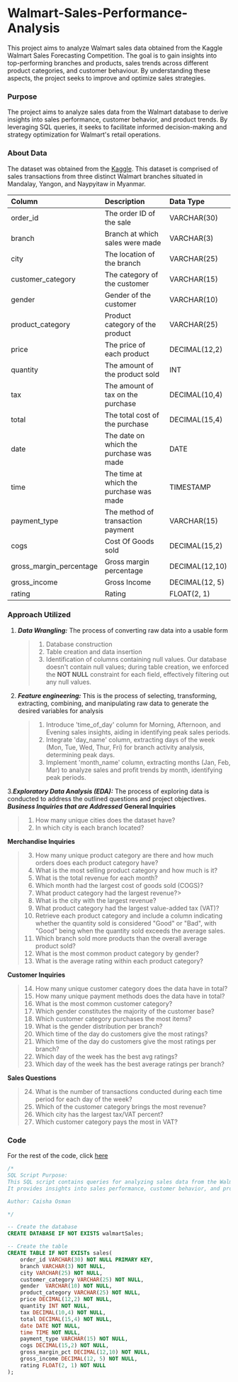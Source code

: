 # Walmart-Sales-Performance-Analysis
This project aims to analyze Walmart sales data obtained from the Kaggle Walmart Sales Forecasting Competition. The goal is to gain insights into top-performing branches and products, sales trends across different product categories, and customer behaviour. By understanding these aspects, the project seeks to improve and optimize sales strategies.

### Purpose
The project aims to analyze sales data from the Walmart database to derive insights into sales performance, customer behavior, and product trends. By leveraging SQL queries, it seeks to facilitate informed decision-making and strategy optimization for Walmart's retail operations.

### About Data
The dataset was obtained from the [Kaggle](https://www.kaggle.com/c/walmart-recruiting-store-sales-forecasting). This dataset is comprised of sales transactions from three distinct Walmart branches situated in Mandalay, Yangon, and Naypyitaw in Myanmar.

| Column                  | Description                             | Data Type      |
| :---------------------- | :-------------------------------------- | :------------- |
| order_id              | The order ID of the sale               | VARCHAR(30)    |
| branch                  | Branch at which sales were made         | VARCHAR(3)     |
| city                    | The location of the branch              | VARCHAR(25)    |
| customer_category       | The category of the customer            | VARCHAR(15)    |
| gender                  | Gender of the customer                  | VARCHAR(10)    |
| product_category        | Product category of the product         | VARCHAR(25)   |
| price              | The price of each product               | DECIMAL(12,2) |
| quantity                | The amount of the product sold          | INT            |
| tax                 | The amount of tax on the purchase       | DECIMAL(10,4)    |
| total                   | The total cost of the purchase          | DECIMAL(15,4) |
| date                    | The date on which the purchase was made | DATE           |
| time                    | The time at which the purchase was made | TIMESTAMP      |
| payment_type                 | The method of transaction payment | VARCHAR(15) |
| cogs                    | Cost Of Goods sold                      | DECIMAL(15,2) |
| gross_margin_percentage | Gross margin percentage                 | DECIMAL(12,10) |
| gross_income            | Gross Income                            | DECIMAL(12, 5) |
| rating                  | Rating                                  | FLOAT(2, 1)    |

### Approach Utilized

1. ***Data Wrangling:*** The process of converting raw data into a usable form
   > 1. Database construction
   > 2. Table creation and data insertion
   > 3. Identification of columns containing null values. Our database doesn't contain null values; during table creation, we enforced the ****NOT NULL**** constraint for each field, effectively filtering out any null values.

2. ***Feature engineering:*** This is the process of selecting, transforming, extracting, combining, and manipulating raw data to generate the desired variables for analysis 
   > 1. Introduce 'time_of_day' column for Morning, Afternoon, and Evening sales insights, aiding in identifying peak sales periods.
   > 2. Integrate 'day_name' column, extracting days of the week (Mon, Tue, Wed, Thur, Fri) for branch activity analysis, determining peak days.
   > 3. Implement 'month_name' column, extracting months (Jan, Feb, Mar) to analyze sales and profit trends by month, identifying peak periods.

3.***Exploratory Data Analysis (EDA):*** The process of exploring data is conducted to address the outlined questions and project objectives.
***Business Inquiries that are Addressed***
****General Inquiries****
> 1. How many unique cities does the dataset have?
> 2. In which city is each branch located?

****Merchandise Inquiries****

> 3. How many unique product category are there and how much orders does each product category have?
> 4. What is the most selling product category and how much is it?
> 5. What is the total revenue for each month?
> 6. Which month had the largest cost of goods sold (COGS)?
> 7. What product category had the largest revenue?>
> 8. What is the city with the largest revenue?
> 9. What product category had the largest value-added tax (VAT)?
> 10. Retrieve each product category and include a column indicating whether 
	the quantity sold is considered "Good" or "Bad", with "Good" being when the 
	quantity sold exceeds the average sales.
> 11. Which branch sold more products than the overall average product sold?
> 12. What is the most common product category by gender?
> 13. What is the average rating within each product category?

****Customer Inquiries****     

> 14. How many unique customer category does the data have in total?
> 15. How many unique payment methods does the data have in total?
> 16. What is the most common customer category?
> 17. Which gender constitutes the majority of the customer base?
> 18. Which customer category purchases the most items?
> 19. What is the gender distribution per branch?
> 20. Which time of the day do customers give the most ratings?
> 21. Which time of the day do customers give the most ratings per branch?
> 22. Which day of the week has the best avg ratings?
> 23. Which day of the week has the best average ratings per branch?

****Sales Questions****

> 24. What is the number of transactions conducted during each time
		 period for each day of the week?
> 25. Which of the customer category brings the most revenue?
> 26. Which city has the largest tax/VAT percent?
> 27. Which customer category pays the most in VAT?

### Code

For the rest of the code, click [here](https://github.com/caishaosmanper/Walmart-Sales-Performance-Analysis/blob/main/walmart_analysis.sql)

```sql
/*
SQL Script Purpose:
This SQL script contains queries for analyzing sales data from the Walmart database. 
It provides insights into sales performance, customer behavior, and product trends.

Author: Caisha Osman

*/

-- Create the database
CREATE DATABASE IF NOT EXISTS walmartSales;

-- Create the table 
CREATE TABLE IF NOT EXISTs sales(
	order_id VARCHAR(30) NOT NULL PRIMARY KEY,
    branch VARCHAR(3) NOT NULL,
    city VARCHAR(25) NOT NULL,
    customer_category VARCHAR(25) NOT NULL,
    gender	VARCHAR(10) NOT NULL,
    product_category VARCHAR(25) NOT NULL,
    price DECIMAL(12,2) NOT NULL,
    quantity INT NOT NULL,
    tax DECIMAL(10,4) NOT NULL,
    total DECIMAL(15,4) NOT NULL,
    date DATE NOT NULL,
	time TIME NOT NULL,
    payment_type VARCHAR(15) NOT NULL,
    cogs DECIMAL(15,2) NOT NULL,
    gross_margin_pct DECIMAL(12,10) NOT NULL,
    gross_income DECIMAL(12, 5) NOT NULL,
    rating FLOAT(2, 1) NOT NULL
);
```

